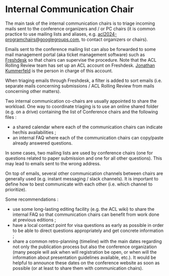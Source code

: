 # Internal Communication Chair

The main task of the internal communication chairs is to triage incoming mails sent to the conference organizers and / or PC chairs (it is common practice to use mailing lists and aliases, e.g. acl2024-programchairs@googlegroups.com, to contact organizers or chairs). 

Emails sent to the conference mailing list can also be forwarded to some mail management portal (aka ticket management software) such as [Freshdesk](https://www.freshworks.com/fr/freshdesk/) so that chairs can supervise the procedure. Note that the ACL Rolling Review team has set up an ACL account on Freshdesk. [Jonathan Kummerfeld](https://jkk.name/) is the person in charge of this account.

When triaging emails through Freshdesk, a filter is added to sort emails (i.e. separate mails concerning submissions / ACL Rolling Review from mails concerning other matters).

Two internal communication co-chairs are usually appointed to share the workload. One way to coordinate triaging is to use an online shared folder (e.g. on a drive) containing the list of Conference chairs and the following files :

- a shared calendar where each of the communication chairs can indicate her/his availabilities ;
- an internal FAQ where each of the communication chairs can copy/paste already answered questions.

In some cases, two mailing lists are used by conference chairs (one for questions related to paper submission and one for all other questions). This may lead to emails sent to the wrong address.

On top of emails, several other communication channels between chairs are generally used (e.g. instant messaging / slack channels). It is important to define how to best communicate with each other (i.e. which channel to prioritize).

Some recommendations :

- use some long-lasting editing facility (e.g. the ACL wiki) to share the internal FAQ so that communication chairs can benefit from work done at previous editions ;
- have a local contact point for visa questions as early as possible in order to be able to direct questions appropriately and get concrete information ;
- share a common retro-planning (timeline) with the main dates regarding not only the publication process but also the conference organization (many people will ask when will registration be open, or when will the information about presentation guidelines available, etc.). It would be helpful to announce these dates on the conference website as soon as possible (or at least to share them with communication chairs).
